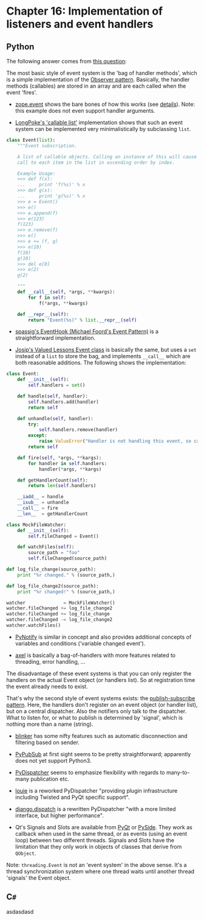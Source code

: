 # Chapter 16: Implementation of listeners and event handlers

## Python

The following answer comes from [this question](http://stackoverflow.com/questions/1092531/event-system-in-python):

The most basic style of event system is the 'bag of handler methods', which is a simple implementation of the [Observer pattern](https://en.wikipedia.org/wiki/Observer_pattern). Basically, the handler methods (callables) are stored in an array and are each called when the event 'fires'.
* [zope.event](https://pypi.python.org/pypi/zope.event) shows the bare bones of how this works (see [details](http://stackoverflow.com/questions/1092531/event-system-in-python/1092617#1092617)). Note: this example does not even support handler arguments.


* [LongPoke's 'callable list'](http://stackoverflow.com/questions/1092531/event-system-in-python/2022629#2022629) implementation shows that such an event system can be implemented very minimalistically by subclassing `list`.

```python
class Event(list):
    """Event subscription.

    A list of callable objects. Calling an instance of this will cause a
    call to each item in the list in ascending order by index.

    Example Usage:
    >>> def f(x):
    ...     print 'f(%s)' % x
    >>> def g(x):
    ...     print 'g(%s)' % x
    >>> e = Event()
    >>> e()
    >>> e.append(f)
    >>> e(123)
    f(123)
    >>> e.remove(f)
    >>> e()
    >>> e += (f, g)
    >>> e(10)
    f(10)
    g(10)
    >>> del e[0]
    >>> e(2)
    g(2)

    """
    def __call__(self, *args, **kwargs):
        for f in self:
            f(*args, **kwargs)

    def __repr__(self):
        return "Event(%s)" % list.__repr__(self)
```
* [spassig's EventHook (Michael Foord's Event Pattern)](http://stackoverflow.com/questions/1092531/event-system-in-python/1094423#1094423) is a straightforward implementation.

* [Josip's Valued Lessons Event class](http://stackoverflow.com/questions/1092531/event-system-in-python/1096614#1096614) is basically the same, but uses a `set` instead of a `list` to store the bag, and implements `__call__` which are both reasonable additions. The following shows the implementation:

```python
class Event:
    def __init__(self):
        self.handlers = set()

    def handle(self, handler):
        self.handlers.add(handler)
        return self

    def unhandle(self, handler):
        try:
            self.handlers.remove(handler)
        except:
            raise ValueError("Handler is not handling this event, so cannot unhandle it.")
        return self

    def fire(self, *args, **kargs):
        for handler in self.handlers:
            handler(*args, **kargs)

    def getHandlerCount(self):
        return len(self.handlers)

    __iadd__ = handle
    __isub__ = unhandle
    __call__ = fire
    __len__  = getHandlerCount

class MockFileWatcher:
    def __init__(self):
        self.fileChanged = Event()

    def watchFiles(self):
        source_path = "foo"
        self.fileChanged(source_path)

def log_file_change(source_path):
    print "%r changed." % (source_path,)

def log_file_change2(source_path):
    print "%r changed!" % (source_path,)

watcher              = MockFileWatcher()
watcher.fileChanged += log_file_change2
watcher.fileChanged += log_file_change
watcher.fileChanged -= log_file_change2
watcher.watchFiles()
```


* [PyNotify](http://home.gna.org/py-notify/) is similar in concept and also provides additional concepts of variables and conditions ('variable changed event').

* [axel](https://pypi.python.org/pypi/axel) is basically a bag-of-handlers with more features related to threading, error handling, ...

The disadvantage of these event systems is that you can only register the handlers on the actual Event object (or handlers list). So at registration time the event already needs to exist.

That's why the second style of event systems exists: the [publish-subscribe pattern](https://en.wikipedia.org/wiki/Publish%E2%80%93subscribe_pattern). Here, the handlers don't register on an event object (or handler list), but on a central dispatcher. Also the notifiers only talk to the dispatcher. What to listen for, or what to publish is determined by 'signal', which is nothing more than a name (string).

* [blinker](https://pythonhosted.org/blinker/) has some nifty features such as automatic disconnection and filtering based on sender.
* [PyPubSub](https://github.com/schollii/pypubsub) at first sight seems to be pretty straightforward; apparently does not yet support Python3.

* [PyDispatcher](http://pydispatcher.sourceforge.net/) seems to emphasize flexibility with regards to many-to-many publication etc.

* [louie](https://github.com/11craft/louie) is a reworked PyDispatcher "providing plugin infrastructure including Twisted and PyQt specific support".
* [django.dispatch](https://github.com/django/django/tree/master/django/dispatch) is a rewritten PyDispatcher "with a more limited interface, but higher performance".


* Qt's Signals and Slots are available from [PyQt](http://pyqt.sourceforge.net/Docs/PyQt4/new_style_signals_slots.html) or [PySide](https://wiki.qt.io/Signals_and_Slots_in_PySide). They work as callback when used in the same thread, or as events (using an event loop) between two different threads. Signals and Slots have the limitation that they only work in objects of classes that derive from `QObject`.

Note: `threading.Event` is not an 'event system' in the above sense. It's a thread synchronization system where one thread waits until another thread 'signals' the Event object.

## C`#`

asdasdasd

